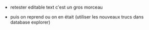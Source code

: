 - retester editable text c'est un gros morceau

- puis on reprend ou on en était (utiliser les nouveaux trucs dans database explorer)
